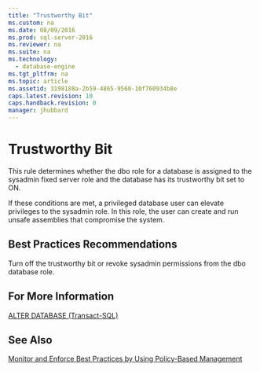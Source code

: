```yaml
---
title: "Trustworthy Bit"
ms.custom: na
ms.date: 08/09/2016
ms.prod: sql-server-2016
ms.reviewer: na
ms.suite: na
ms.technology: 
  - database-engine
ms.tgt_pltfrm: na
ms.topic: article
ms.assetid: 3198188a-2b59-4865-9560-10f760934b8e
caps.latest.revision: 10
caps.handback.revision: 0
manager: jhubbard
---
```

# Trustworthy Bit
This rule determines whether the dbo role for a database is assigned to the sysadmin fixed server role and the database has its trustworthy bit set to ON.  
  
 If these conditions are met, a privileged database user can elevate privileges to the sysadmin role. In this role, the user can create and run unsafe assemblies that compromise the system.  
  
## Best Practices Recommendations  
 Turn off the trustworthy bit or revoke sysadmin permissions from the dbo database role.  
  
## For More Information  
 [ALTER DATABASE (Transact-SQL)](assetId:///15f8affd-8f39-4021-b092-0379fc6983da)  
  
## See Also  
 [Monitor and Enforce Best Practices by Using Policy-Based Management](../../Topics/TopicNameNotContainA/Monitor-and-Enforce-Best-Practices-by-Using-Policy-Based-Management.md)